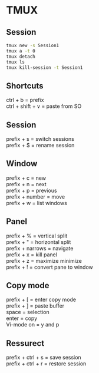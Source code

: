 # TMUX

## Session

````sh
tmux new -s Session1
tmux a -t 0
tmux detach
tmux ls
tmux kill-session -t Session1
````

## Shortcuts
ctrl + b = prefix<br>
ctrl + shift + v = paste from SO

## Session
prefix + s = switch sessions<br>
prefix + $ = rename session

## Window
prefix + c 			= new<br>
prefix + n 			= next<br>
prefix + p 			= previous<br>
prefix + number = move<br>
prefix + w			= list windows

## Panel
prefix + % 		    = vertical split<br>
prefix + " 		    = horizontal split<br>
prefix + narrows  = navigate<br>
prefix + x        = kill panel<br>
prefix + z 		    = maximize minimize<br>
prefix + !				= convert pane to window

## Copy mode
prefix + [ = enter copy mode<br>
prefix + ] = paste buffer<br>
space 		 = selection<br>
enter			 = copy<br>
Vi-mode on = y and p

## Ressurect
prefix + ctrl + s = save session<br>
prefix + ctrl + r = restore session
